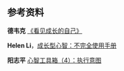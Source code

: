 
## 参考资料

**德韦克** [《看见成长的自己》](http://book.douban.com/subject/6510688/)

**Helen Li**，[成长型心智：不完全使用手册](http://www.helenysli.com/ch/2013/11/manual-in-progress-for-growth-mindset/)

**阳志平** [心智工具箱（4）：执行意图](http://www.yangzhiping.com/psy/implementation-intentions.html)
